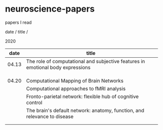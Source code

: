 # neuroscience-papers

papers I read

date / title / 

2020

| date  | title                                                                           |
| ----- | ------------------------------------------------------------------------------- |
| 04.13 | The role of computational and subjective features in emotional body expressions |
|       |                                                                                 |
|       |                                                                                 |
|       |                                                                                 |
| 04.20 | Computational Mapping of Brain Networks                                         |
|       | Computational approaches to fMRI analysis                                       |
|       | Fronto-parietal network: flexible hub of cognitive control                      |
|       | The brain's default network: anatomy, function, and relevance to disease        |
|       |                                                                                 |
|       |                                                                                 |